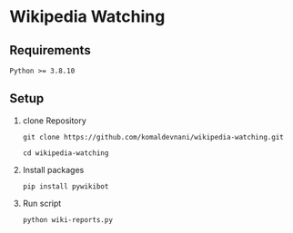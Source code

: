 # Wikipedia Watching

## Requirements

    Python >= 3.8.10

## Setup

1. clone Repository

    ```` git clone https://github.com/komaldevnani/wikipedia-watching.git ````

    ```` cd wikipedia-watching ````

2. Install packages

    ```` pip install pywikibot ````

3. Run script

    ```` python wiki-reports.py ````